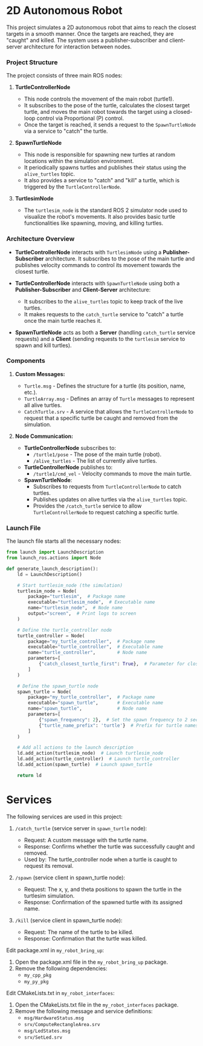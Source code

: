 # 2D Autonomous Robot

This project simulates a 2D autonomous robot that aims to reach the closest targets in a smooth manner. Once the targets are reached, they are "caught" and killed. The system uses a publisher-subscriber and client-server architecture for interaction between nodes.

### Project Structure

The project consists of three main ROS nodes:

1. **TurtleControllerNode**
   - This node controls the movement of the main robot (turtle1).
   - It subscribes to the pose of the turtle, calculates the closest target turtle, and moves the main robot towards the target using a closed-loop control via Proportional (P) control.
   - Once the target is reached, it sends a request to the `SpawnTurtleNode` via a service to "catch" the turtle.

2. **SpawnTurtleNode**
   - This node is responsible for spawning new turtles at random locations within the simulation environment.
   - It periodically spawns turtles and publishes their status using the `alive_turtles` topic.
   - It also provides a service to "catch" and "kill" a turtle, which is triggered by the `TurtleControllerNode`.

3. **TurtlesimNode**
   - The `turtlesim_node` is the standard ROS 2 simulator node used to visualize the robot's movements. It also provides basic turtle functionalities like spawning, moving, and killing turtles.

### Architecture Overview

- **TurtleControllerNode** interacts with `TurtlesimNode` using a **Publisher-Subscriber** architecture. It subscribes to the pose of the main turtle and publishes velocity commands to control its movement towards the closest turtle.
  
- **TurtleControllerNode** interacts with `SpawnTurtleNode` using both a **Publisher-Subscriber** and **Client-Server** architecture:
  - It subscribes to the `alive_turtles` topic to keep track of the live turtles.
  - It makes requests to the `catch_turtle` service to "catch" a turtle once the main turtle reaches it.

- **SpawnTurtleNode** acts as both a **Server** (handling `catch_turtle` service requests) and a **Client** (sending requests to the `turtlesim` service to spawn and kill turtles).

### Components

1. **Custom Messages:**
   - `Turtle.msg` - Defines the structure for a turtle (its position, name, etc.).
   - `TurtleArray.msg` - Defines an array of `Turtle` messages to represent all alive turtles.
   - `CatchTurtle.srv` - A service that allows the `TurtleControllerNode` to request that a specific turtle be caught and removed from the simulation.

2. **Node Communication:**
   - **TurtleControllerNode** subscribes to:
     - `/turtle1/pose` - The pose of the main turtle (robot).
     - `/alive_turtles` - The list of currently alive turtles.
   - **TurtleControllerNode** publishes to:
     - `/turtle1/cmd_vel` - Velocity commands to move the main turtle.
   - **SpawnTurtleNode**:
     - Subscribes to requests from `TurtleControllerNode` to catch turtles.
     - Publishes updates on alive turtles via the `alive_turtles` topic.
     - Provides the `/catch_turtle` service to allow `TurtleControllerNode` to request catching a specific turtle.

### Launch File

The launch file starts all the necessary nodes:

```python
from launch import LaunchDescription
from launch_ros.actions import Node

def generate_launch_description():
    ld = LaunchDescription()

    # Start turtlesim_node (the simulation)
    turtlesim_node = Node(
        package="turtlesim",  # Package name
        executable="turtlesim_node",  # Executable name
        name="turtlesim_node",  # Node name
        output="screen",  # Print logs to screen
    )

    # Define the turtle_controller node
    turtle_controller = Node(
        package="my_turtle_controller",  # Package name
        executable="turtle_controller",  # Executable name
        name="turtle_controller",        # Node name
        parameters=[
            {"catch_closest_turtle_first": True},  # Parameter for closest turtle
        ]
    )

    # Define the spawn_turtle node
    spawn_turtle = Node(
        package="my_turtle_controller",  # Package name
        executable="spawn_turtle",       # Executable name
        name="spawn_turtle",             # Node name
        parameters=[
            {"spawn_frequency": 2},  # Set the spawn frequency to 2 seconds
            {"turtle_name_prefix": 'turtle'}  # Prefix for turtle names
        ]
    )

    # Add all actions to the launch description
    ld.add_action(turtlesim_node)  # Launch turtlesim_node
    ld.add_action(turtle_controller)  # Launch turtle_controller
    ld.add_action(spawn_turtle)  # Launch spawn_turtle

    return ld
```
# Services

The following services are used in this project:
1. `/catch_turtle` (service server in `spawn_turtle` node):
   - Request: A custom message with the turtle name.
   - Response: Confirms whether the turtle was successfully caught and removed.
   - Used by: The turtle_controller node when a turtle is caught to request its removal.

2. `/spawn` (service client in spawn_turtle node):
   - Request: The x, y, and theta positions to spawn the turtle in the turtlesim simulation.
   - Response: Confirmation of the spawned turtle with its assigned name.

3. `/kill` (service client in spawn_turtle node):
   - Request: The name of the turtle to be killed.
   - Response: Confirmation that the turtle was killed.

Edit package.xml in `my_robot_bring_up`:
1. Open the package.xml file in the `my_robot_bring_up` package.
2. Remove the following dependencies:
   - `my_cpp_pkg`
   - `my_py_pkg`

Edit CMakeLists.txt in `my_robot_interfaces`:
1. Open the CMakeLists.txt file in the `my_robot_interfaces` package.
2. Remove the following message and service definitions:
   - `msg/HardwareStatus.msg`
   - `srv/ComputeRectangleArea.srv`
   - `msg/LedStates.msg`
   - `srv/SetLed.srv`



